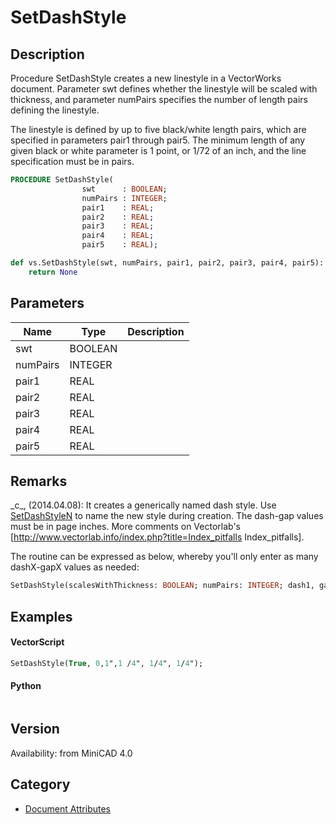# SetDashStyle

## Description
Procedure SetDashStyle creates a new linestyle in a VectorWorks document. Parameter swt defines whether the linestyle will be scaled with thickness, and parameter numPairs specifies the number of length pairs defining the linestyle.

The linestyle is defined by up to five black/white length pairs, which are specified in parameters pair1 through pair5. The minimum length of any given black or white parameter is 1 point, or 1/72 of an inch, and the line specification must be in pairs.

```pascal
PROCEDURE SetDashStyle(
				swt      : BOOLEAN;
				numPairs : INTEGER;
				pair1    : REAL;
				pair2    : REAL;
				pair3    : REAL;
				pair4    : REAL;
				pair5    : REAL);
```

```python
def vs.SetDashStyle(swt, numPairs, pair1, pair2, pair3, pair4, pair5):
    return None
```

## Parameters
|Name|Type|Description|
|---|---|---|
|swt|BOOLEAN|   |
|numPairs|INTEGER|   |
|pair1|REAL|   |
|pair2|REAL|   |
|pair3|REAL|   |
|pair4|REAL|   |
|pair5|REAL|   |

## Remarks
\_c\_, (2014.04.08):  It creates a generically named dash style. Use [SetDashStyleN](SetDashStyleN.md) to name the new style during creation. The dash-gap values must be in page inches. More comments on Vectorlab's [http://www.vectorlab.info/index.php?title=Index_pitfalls Index_pitfalls].

The routine can be expressed as below, whereby you'll only enter as many dashX-gapX values as needed:

```pascal
SetDashStyle(scalesWithThickness: BOOLEAN; numPairs: INTEGER; dash1, gap1, dash2, gap2, dash3, gap3, dash4, gap4, dash5, gap5: REAL);
```

## Examples
#### VectorScript ####
```pascal
SetDashStyle(True, 0,1",1 /4", 1/4", 1/4");
```
#### Python ####
```python

```

## Version
Availability: from MiniCAD 4.0

## Category
* [Document Attributes](../Categories/Document%20Attributes.md)
